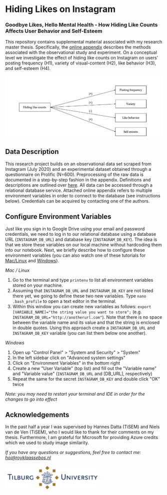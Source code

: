 # Hiding Likes on Instagram 
### Goodbye Likes, Hello Mental Health - How Hiding Like Counts Affects User Behavior and Self-Esteem

<p style="clear: both;">This repository contains supplemental material associated with my research master thesis. Specifically, the <a href="https://github.com/RoyKlaasseBos/Hiding-Instagram-Likes/blob/master/Web_Appendix_Hiding_Like_Counts_Instagram.ipynb">online appendix</a> describes the methods associated with the observational study and experiment. On a conceptual level we investigate the effect of hiding like counts on Instagram on users' posting frequency (H1), variety of visual-content (H2), like behavior (H3), and self-esteem (H4).</p>

<img src="https://raw.githubusercontent.com/RoyKlaasseBos/Hiding-Instagram-Likes/master/images/conceptual_model.jpg" alt="Conceptual model" width=750px />

## Data Description
This research project builds on an observational data set scraped from Instagram (July 2020) and an experimental dataset obtained through a questionnaire on Prolific (N=600). Preprocessing of the raw data is documented in a step-by-step fashion in the appendix. Definitions and descriptions are outlined over <a href="https://github.com/RoyKlaasseBos/Hiding-Instagram-Likes/blob/master/Data_Set_Description.ipynb">here</a>. All data can be accessed through a relational database service. Attached online appendix refers to multiple environment variables in order to connect to the database (see instructions below). Credentials can be acquired by contacting one of the authors.

## Configure Environment Variables
Just like you sign in to Google Drive using your email and password credentials, we need to log in to our relational database using a database URL (`INSTAGRAM_DB_URL`) and database key (`INSTAGRAM_DB_KEY`). The idea is that we store these variables on our local machine without hardcoding them into our notebook. Next, we briefly describe how to configure these environment variables (you can also watch one of these tutorials for [Mac/Linux](https://www.youtube.com/watch?v=5iWhQWVXosU) and [Windows](https://www.youtube.com/watch?v=IolxqkL7cD8)). 

*Mac / Linux*
1. Go to the terminal and type `printenv` to list all environment variables stored on your machine. 
2. Assuming that `INSTAGRAM_DB_URL` and `INSTAGRAM_DB_KEY` are not listed there yet, we going to define these two new variables. Type `nano .bash_profile` to open a text editor in the terminal. 
3. Within this window you can create new variables as follows: `export [VARIABLE_NAME]="the string value you want to store";` (e.g. `INSTAGRAM_DB_URL="http://anotherurl.com"`). Note that there is no space between the variable name and its value and that the string is enclosed in double quotes. Using this approach create a `INSTAGRAM_DB_URL` and `INSTAGRAM_DB_KEY` variable (you can list them below one another).

*Windows*
1. Open up "Control Panel" > "System and Security" > "System"
2. In the left sidebar click on "Advanced system settings"
3. Click on "Environment Variables" in the bottom right
4. Create a new "User Variable" (top list) and fill out the "Variable name" and "Variable value" (`INSTAGRAM_DB_URL` and [DB_URL], respectively)
5. Repeat the same for the secret `INSTAGRAM_DB_KEY` and double click "OK" twice

*Note: you may need to restart your terminal and IDE in order for the changes to go into effect*


## Acknowledgements
In the past half a year I was supervised by Hannes Datta (TiSEM) and Niels van de Ven (TiSEM), who I would like to thank for their comments on my thesis. Furthermore, I am grateful for Microsoft for providing Azure credits which we used to study image similarity.


*If you have any questions or suggestions, feel free to contact me: hoi@royklaassebos.nl*

<img src="https://raw.githubusercontent.com/RoyKlaasseBos/Hiding-Instagram-Likes/master/images/tiu_logo.png" alt="Logo Tilburg University" width=300px />

